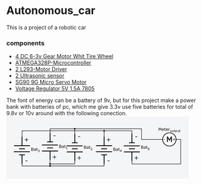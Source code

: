 # Autonomous_car
This is a project of a robotic car
 ### components
 * [4 DC 6-3v Gear Motor Whit Tire Wheel](http://www.ebay.com/itm/NEW-1X-FOR-ARDUINO-SMART-CAR-ROBOT-PLASTIC-TIRE-WHEEL-WITH-DC-3-6V-GEAR-MOTOR-/131459704359?hash=item1e9b9be627:g:I~sAAOSwrklVCUdL) 
 * [ATMEGA328P-Microcontroller](http://www.ebay.com/itm/1PCS-ATMEGA328P-PU-Microcontrolle-r-With-ARDUINO-UNO-R3-Bootloader-A-/301919879068?hash=item464bd3bf9c:g:Dq4AAOSw5VZXA0-9)
 * [2 L293-Motor Driver](http://www.ebay.com/itm/L293D-Motor-Driver-16-DIP-/302180116794?hash=item465b56a93a:g:I-0AAOSwEzxYZKF~)
 * [2 Ultrasonic sensor](http://www.ebay.com/itm/1pcs-Ultrasonic-Module-HC-SR04-Distance-Measuring-Transducer-Sensor-for-Arduino-/400985326881?hash=item5d5c968521:g:kLQAAOxyNyFS-xFw)
 * [SG90 9G Micro Servo Motor](http://www.ebay.com/itm/SG90-9G-micro-servo-motor-TowerPro-RC-Robot-Helicopter-Airplane-control-/301973620067?hash=item464f07c563:g:2isAAOSw4q9XT9SA)
 * [Voltage Regulator 5V 1.5A 7805](http://www.ebay.com/itm/10pcs-New-L7805CV-L7805-LM7805-ST-TO-220-Voltage-Regulator-5V-1-5A-/280951239771?hash=item4169ffb45b:g:0VgAAOxyepRRwEr0)

 The font of energy can be a battery of 9v, but for this project make a power bank with batteries of pc, which me give 3.3v use five batteries for total of 9.8v or 10v around with the following conection.
 ![Power bank]( ./img_car/power_bank.jpg)